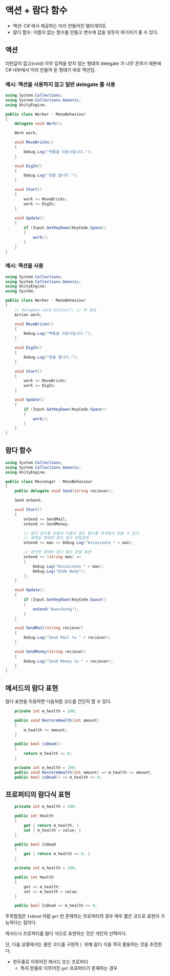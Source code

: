 # 액션 + 람다 함수

- 액션: C# 에서 제공하는 미리 만들어진 델리게이트
- 람다 함수: 이름이 없는 함수를 만들고 변수에 값을 넣듯이 여기저기 줄 수 있다.

## 액션

리턴값이 없고(void) 아무 입력을 받지 않는 형태의 delegate 가 너무 흔하기 때문에 C# 내부에서 미리 만들어 둔 형태가 바로 액션임.

### 예시: 액션을 사용하지 않고 일반 delegate 를 사용

```c#
using System.Collections;
using System.Collections.Generic;
using UnityEngine;

public class Worker : MonoBehaviour
{
    delegate void Work();

    Work work;

    void MoveBricks()
    {
        Debug.Log("벽돌을 이동시킵니다.");
    }

    void DigIn()
    {
        Debug.Log("땅을 팝니다.");
    }

    void Start()
    {
        work += MoveBricks;
        work += DigIn;
    }
    
    void Update()
    {
        if (Input.GetKeyDown(KeyCode.Space))
        {
            work();
        }
    }
}

```

### 예시: 액션을 사용

```c#
using System.Collections;
using System.Collections.Generic;
using UnityEngine;
using System;

public class Worker : MonoBehaviour
{
    // delegate void Action(); // 과 동일
    Action work;

    void MoveBricks()
    {
        Debug.Log("벽돌을 이동시킵니다.");
    }

    void DigIn()
    {
        Debug.Log("땅을 팝니다.");
    }

    void Start()
    {
        work += MoveBricks;
        work += DigIn;
    }

    void Update()
    {
        if (Input.GetKeyDown(KeyCode.Space))
        {
            work();
        }
    }
}

```

## 람다 함수

```c#
using System.Collections;
using System.Collections.Generic;
using UnityEngine;

public class Messenger : MonoBehaviour
{
    public delegate void Send(string reciever);

    Send onSend;

    void Start()
    {
        onSend += SendMail;
        onSend += SendMoney;

        // 람다 함수를 만들어 이름이 없는 함수를 즉석해서 만들 수 있다.
        // 생략된 형태의 람다 함수 문법표현
        onSend += man => Debug.Log("Assasinate " + man);

        // 완전한 형태의 람다 함수 문법 표현
        onSend += (string man) =>
        {
            Debug.Log("Assasinate " + man);
            Debug.Log("Hide Body");
        };
    }

    void Update()
    {
        if (Input.GetKeyDown(KeyCode.Space))
        {
            onSend("KwanJoong");
        }
    }

    void SendMail(string reciever)
    {
        Debug.Log("Send Mail to " + reciever);
    }

    void SendMoney(string reciever)
    {
        Debug.Log("Send Money to " + reciever);
    }
}

```

## 메서드의 람다 표현

람다 표현을 이용하면 다음처럼 코드를 간단히 할 수 있다.

```c#
    private int m_health = 100;

    public void RestoreHealth(int amount)
    {
        m_health += amount;
    }

    public bool isDead()
    {
        return m_health <= 0;
    }
```

```c#
    private int m_health = 100;
    public void RestoreHealth(int amount) => m_health += amount;
    public bool isDead() => m_health <= 0;
```

## 프로퍼티의 람다식 표현

```c#
    private int m_health = 100;

    public int Health
    {
        get { return m_health; }
        set { m_health = value; }
    }

    public bool IsDead
    {
        get { return m_health <= 0; }
    }
```

```c#
    private int m_health = 100;

    public int Health
    {
        get => m_health;
        set => m_health = value;
    }

    public bool IsDead => m_health <= 0;
```

주목할점은 `IsDead` 처럼 `get` 만 존재하는 프로퍼티의 경우 매우 짧은 코드로 표현이 가능하다는 점이다.

메서드나 프로퍼티를 람다 식으로 표현하는 것은 개인의 선택이다.

단, 다음 상황에서는 클린 코드를 구현하ㅣ 위해 람다 식을 적극 활용하는 것을 추천한다.

- 한두줄로 이루어진 메서드 또는 프로퍼티
  - 특히 한줄로 이루어진 `get` 프로퍼티가 존재하는 경우
